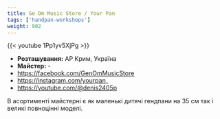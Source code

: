 ```yaml
---
title: Ge Om Music Store / Your Pan
tags: ['handpan-workshops']
weight: 902
---
```

{{< youtube 1Pp1yv5XjPg >}}

- **Розташування:** АР Крим, Україна
- **Майстер:** -
- https://facebook.com/GenOmMusicStore
- https://instagram.com/yourpan_
- https://youtube.com/@denis2405p

В асортименті майстерні є як маленькі дитячі гендпани на 35 см так і великі повноцінні моделі.

